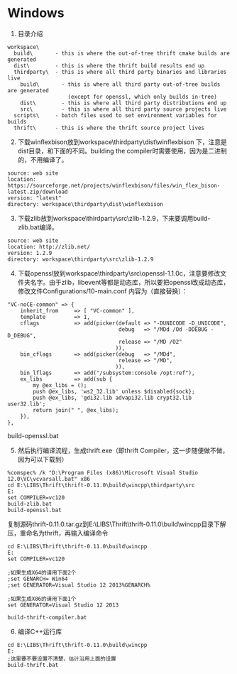 # Windows

1. 目录介绍
```
workspace\
  build\       - this is where the out-of-tree thrift cmake builds are generated
  dist\        - this is where the thrift build results end up
  thirdparty\  - this is where all third party binaries and libraries live
    build\       - this is where all third party out-of-tree builds are generated
                   (except for openssl, which only builds in-tree)
    dist\        - this is where all third party distributions end up
    src\         - this is where all third party source projects live
  scripts\     - batch files used to set environment variables for builds
  thrift\      - this is where the thrift source project lives
```

2. 下载winflexbison放到workspace\thirdparty\dist\winflexbison 下，注意是dist目录，和下面的不同。building the compiler时需要使用，因为是二进制的，不用编译了。

```
source: web site
location: https://sourceforge.net/projects/winflexbison/files/win_flex_bison-latest.zip/download
version: "latest"
directory: workspace\thirdparty\dist\winflexbison
```

3. 下载zlib放到workspace\thirdparty\src\zlib-1.2.9，下来要调用build-zlib.bat编译。

```
source: web site
location: http://zlib.net/
version: 1.2.9
directory: workspace\thirdparty\src\zlib-1.2.9
```

4. 下载openssl放到workspace\thirdparty\src\openssl-1.1.0c，注意要修改文件夹名字。由于zlib，libevent等都是动态库，所以要把openssl改成动态库，修改文件Configurations/10-main.conf 内容为（直接替换）：

```
"VC-noCE-common" => {
    inherit_from     => [ "VC-common" ],
    template         => 1,
    cflags           => add(picker(default => "-DUNICODE -D_UNICODE",
                                   debug   => "/MDd /Od -DDEBUG -D_DEBUG",
                                   release => "/MD /O2"
                                  )),
    bin_cflags       => add(picker(debug   => "/MDd",
                                   release => "/MD",
                                  )),
    bin_lflags       => add("/subsystem:console /opt:ref"),
    ex_libs          => add(sub {
        my @ex_libs = ();
        push @ex_libs, 'ws2_32.lib' unless $disabled{sock};
        push @ex_libs, 'gdi32.lib advapi32.lib crypt32.lib user32.lib';
        return join(" ", @ex_libs);
    }),
},
```

build-openssl.bat

5. 然后执行编译流程，生成thrift.exe（即thrift Compiler，这一步随便做不做，因为可以下载到）

```shell
%comspec% /k "D:\Program Files (x86)\Microsoft Visual Studio 12.0\VC\vcvarsall.bat" x86
cd E:\LIBS\Thrift\thrift-0.11.0\build\wincpp\thirdparty\src
E:
set COMPILER=vc120
build-zlib.bat
build-openssl.bat
```

复制源码thrift-0.11.0.tar.gz到E:\LIBS\Thrift\thrift-0.11.0\build\wincpp目录下解压，重命名为thrift，再输入编译命令

```
cd E:\LIBS\Thrift\thrift-0.11.0\build\wincpp
E:
set COMPILER=vc120

;如果生成X64的请用下面2个
;set GENARCH= Win64
;set GENERATOR=Visual Studio 12 2013%GENARCH%

;如果生成X86的请用下面1个
set GENERATOR=Visual Studio 12 2013

build-thrift-compiler.bat
```

6. 编译C++运行库

```
cd E:\LIBS\Thrift\thrift-0.11.0\build\wincpp
E:
;这里要不要设置不清楚，估计沿用上面的设置
build-thrift.bat
```



